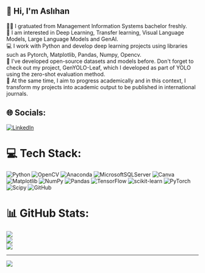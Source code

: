 ## 👋 Hi, I'm Aslıhan 
👩‍🎓 I gratuated from Management Information Systems bachelor freshly.<br/>
🧠 I am interested in Deep Learning, Transfer learning, Visual Language Models, Large Language Models and GenAI.<br/>
💻 I work with Python and develop deep learning projects using libraries such as Pytorch, Matplotlib, Pandas, Numpy, Opencv.<br/>
🦾 I've developed open-source datasets and models before. Don't forget to check out my project, GenYOLO-Leaf, which I developed as part of YOLO using the zero-shot evaluation method.<br/>
📝 At the same time, I aim to progress academically and in this context, I transform my projects into academic output to be published in international journals.<br/>


## 🌐 Socials:
[![LinkedIn](https://img.shields.io/badge/LinkedIn-%230077B5.svg?logo=linkedin&logoColor=white)](https://linkedin.com/in/aslihanyildirim66/) 

# 💻 Tech Stack:
![Python](https://img.shields.io/badge/python-3670A0?style=for-the-badge&logo=python&logoColor=ffdd54) ![OpenCV](https://img.shields.io/badge/opencv-%23white.svg?style=for-the-badge&logo=opencv&logoColor=white) ![Anaconda](https://img.shields.io/badge/Anaconda-%2344A833.svg?style=for-the-badge&logo=anaconda&logoColor=white) ![MicrosoftSQLServer](https://img.shields.io/badge/Microsoft%20SQL%20Server-CC2927?style=for-the-badge&logo=microsoft%20sql%20server&logoColor=white) ![Canva](https://img.shields.io/badge/Canva-%2300C4CC.svg?style=for-the-badge&logo=Canva&logoColor=white) ![Matplotlib](https://img.shields.io/badge/Matplotlib-%23ffffff.svg?style=for-the-badge&logo=Matplotlib&logoColor=black) ![NumPy](https://img.shields.io/badge/numpy-%23013243.svg?style=for-the-badge&logo=numpy&logoColor=white) ![Pandas](https://img.shields.io/badge/pandas-%23150458.svg?style=for-the-badge&logo=pandas&logoColor=white) ![TensorFlow](https://img.shields.io/badge/TensorFlow-%23FF6F00.svg?style=for-the-badge&logo=TensorFlow&logoColor=white) ![scikit-learn](https://img.shields.io/badge/scikit--learn-%23F7931E.svg?style=for-the-badge&logo=scikit-learn&logoColor=white) ![PyTorch](https://img.shields.io/badge/PyTorch-%23EE4C2C.svg?style=for-the-badge&logo=PyTorch&logoColor=white) ![Scipy](https://img.shields.io/badge/SciPy-%230C55A5.svg?style=for-the-badge&logo=scipy&logoColor=%white) ![GitHub](https://img.shields.io/badge/github-%23121011.svg?style=for-the-badge&logo=github&logoColor=white)
# 📊 GitHub Stats:
![](https://github-readme-stats.vercel.app/api?username=aaslihanyildirim&theme=merko&hide_border=false&include_all_commits=false&count_private=false)<br/>
![](https://nirzak-streak-stats.vercel.app/?user=aaslihanyildirim&theme=merko&hide_border=false)<br/>
![](https://github-readme-stats.vercel.app/api/top-langs/?username=aaslihanyildirim&theme=merko&hide_border=false&include_all_commits=false&count_private=false&layout=compact)

---
[![](https://visitcount.itsvg.in/api?id=aaslihanyildirim&icon=0&color=0)](https://visitcount.itsvg.in)

<!-- Proudly created with GPRM ( https://gprm.itsvg.in ) -->
